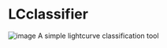 # LCclassifier
![image](https://user-images.githubusercontent.com/16478343/148085380-6bda1774-4d02-4490-af6b-ec2d8f818ef1.png)
A simple lightcurve classification tool
